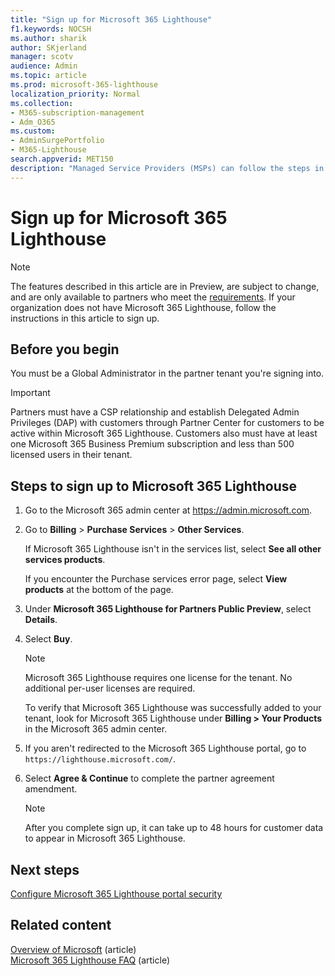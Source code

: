 ```yaml
---
title: "Sign up for Microsoft 365 Lighthouse"
f1.keywords: NOCSH
ms.author: sharik
author: SKjerland
manager: scotv
audience: Admin
ms.topic: article
ms.prod: microsoft-365-lighthouse
localization_priority: Normal
ms.collection:
- M365-subscription-management
- Adm_O365
ms.custom:
- AdminSurgePortfolio
- M365-Lighthouse                         
search.appverid: MET150
description: "Managed Service Providers (MSPs) can follow the steps in this article to sign up for Microsoft 365 Lighthouse."
---
```


# Sign up for Microsoft 365 Lighthouse

> [!NOTE]
> The features described in this article are in Preview, are subject to change, and are only available to partners who meet the [requirements](m365-lighthouse-requirements.md). If your organization does not have Microsoft 365 Lighthouse, follow the instructions in this article to sign up.

## Before you begin

You must be a Global Administrator in the partner tenant you're signing into.

> [!IMPORTANT] 
> Partners must have a CSP relationship and establish Delegated Admin Privileges (DAP) with customers through Partner Center for customers to be active within Microsoft 365 Lighthouse. Customers also must have at least one Microsoft 365 Business Premium subscription and less than 500 licensed users in their tenant.   

## Steps to sign up to Microsoft 365 Lighthouse

1. Go to the Microsoft 365 admin center at <a href="https://go.microsoft.com/fwlink/p/?linkid=2024339" target="_blank">https://admin.microsoft.com</a>. 

1. Go to **Billing** > **Purchase Services** > **Other Services**.

    If Microsoft 365 Lighthouse isn't in the services list, select **See all other services products**.

    If you encounter the Purchase services error page, select **View products** at the bottom of the page.

1. Under **Microsoft 365 Lighthouse for Partners Public Preview**, select **Details**. 

1. Select **Buy**.

    > [!NOTE]
    > Microsoft 365 Lighthouse requires one license for the tenant. No additional per-user licenses are required. 

    To verify that Microsoft 365 Lighthouse was successfully added to your tenant, look for Microsoft 365 Lighthouse under **Billing > Your Products** in the Microsoft 365 admin center.

1. If you aren't redirected to the Microsoft 365 Lighthouse portal, go to `https://lighthouse.microsoft.com/`.

1. Select **Agree & Continue** to complete the partner agreement amendment.

    > [!NOTE]
    > After you complete sign up, it can take up to 48 hours for customer data to appear in Microsoft 365 Lighthouse.

## Next steps

[Configure Microsoft 365 Lighthouse portal security]() 

## Related content

[Overview of Microsoft](m365-lighthouse-overview.md) (article)\
[Microsoft 365 Lighthouse FAQ](m365-lighthouse-faq.yml) (article)
